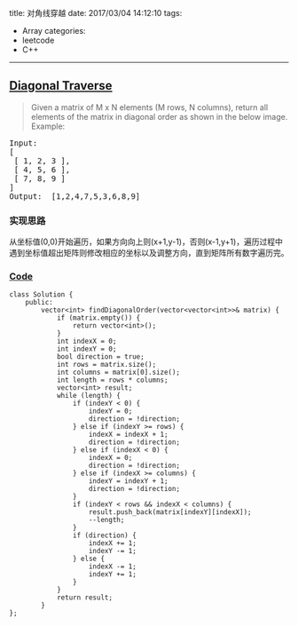 title: 对角线穿越
date: 2017/03/04 14:12:10
tags:
- Array
categories:
- leetcode
- C++

---
## [Diagonal Traverse](https://leetcode.com/problems/diagonal-traverse/)
> Given a matrix of M x N elements (M rows, N columns), return all elements of the matrix in diagonal order as shown in the below image.
> Example:
<pre>
Input:
[
 [ 1, 2, 3 ],
 [ 4, 5, 6 ],
 [ 7, 8, 9 ]
]
Output:  [1,2,4,7,5,3,6,8,9]
</pre>

### 实现思路
从坐标值(0,0)开始遍历，如果方向向上则(x+1,y-1)，否则(x-1,y+1)，遍历过程中遇到坐标值超出矩阵则修改相应的坐标以及调整方向，直到矩阵所有数字遍历完。

### [Code](https://github.com/Finalcheat/leetcode/blob/master/src/Diagonal-Traverse.cpp)
```
class Solution {
    public:
        vector<int> findDiagonalOrder(vector<vector<int>>& matrix) {
            if (matrix.empty()) {
                return vector<int>();
            }
            int indexX = 0;
            int indexY = 0;
            bool direction = true;
            int rows = matrix.size();
            int columns = matrix[0].size();
            int length = rows * columns;
            vector<int> result;
            while (length) {
                if (indexY < 0) {
                    indexY = 0;
                    direction = !direction;
                } else if (indexY >= rows) {
                    indexX = indexX + 1;
                    direction = !direction;
                } else if (indexX < 0) {
                    indexX = 0;
                    direction = !direction;
                } else if (indexX >= columns) {
                    indexY = indexY + 1;
                    direction = !direction;
                }
                if (indexY < rows && indexX < columns) {
                    result.push_back(matrix[indexY][indexX]);
                    --length;
                }
                if (direction) {
                    indexX += 1;
                    indexY -= 1;
                } else {
                    indexX -= 1;
                    indexY += 1;
                }
            }
            return result;
        }
};
```

